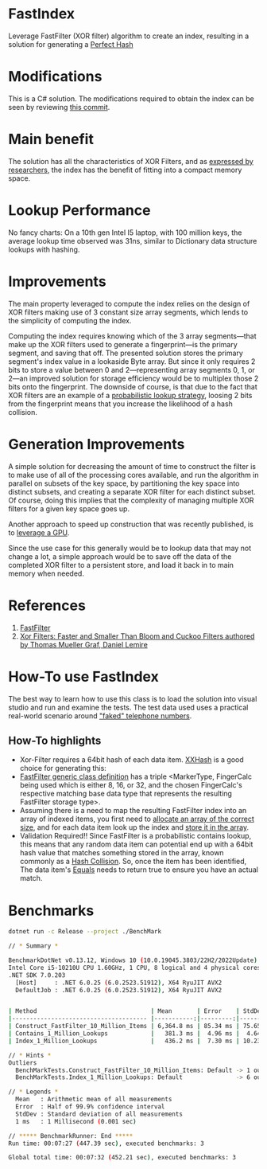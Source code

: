 # FastIndex
Leverage FastFilter (XOR filter) algorithm to create an index, resulting in a solution for generating a [Perfect Hash](https://en.wikipedia.org/wiki/Perfect_hash_function)

# Modifications
This is a C# solution. The modifications required to obtain the index can be seen by reviewing [this commit](https://github.com/jonmat/FastIndex/commit/b88096205ad7aed47c66f27980174785644786b5).

# Main benefit
The solution has all the characteristics of XOR Filters, and as [expressed by researchers](https://arxiv.org/abs/1912.08258), the index has the benefit of fitting into a compact memory space.

# Lookup Performance
No fancy charts: On a 10th gen Intel I5 laptop, with 100 million keys, the average lookup time observed was 31ns, similar to Dictionary data structure lookups with hashing.

# Improvements
The main property leveraged to compute the index relies on the design of XOR filters making use of 3 constant size array segments, which lends to the simplicity of computing the index.

Computing the index requires knowing which of the 3 array segments—that make up the XOR filters used to generate a fingerprint—is the primary segment, and saving that off. The presented solution stores the primary segment's index value in a lookaside Byte array. But since it only requires 2 bits to store a value between 0 and 2—representing array segments 0, 1, or 2—an improved solution for storage efficiency would be to multiplex those 2 bits onto the fingerprint. The downside of course, is that due to the fact that XOR filters are an example of a [probabilistic lookup strategy](https://medium.com/hyperblogblog/probabilistic-data-structure-use-cases-b414574b8961), loosing 2 bits from the fingerprint means that you increase the likelihood of a hash collision. 

# Generation Improvements
A simple solution for decreasing the amount of time to construct the filter is to make use of all of the processing cores available, and run the algorithm in parallel on subsets of the key space, by partitioning the key space into distinct subsets, and creating a separate XOR filter for each distinct subset. Of course, doing this implies that the complexity of managing multiple XOR filters for a given key space goes up.

Another approach to speed up construction that was recently published, is to [leverage a GPU](https://dash.harvard.edu/bitstream/handle/1/37375028/CHUA-DOCUMENT-2023.pdf?sequence=1).

Since the use case for this generally would be to lookup data that may not change a lot, a simple approach would be to save off the data of the completed XOR filter to a persistent store, and load it back in to main memory when needed. 

# References
1) [FastFilter](https://github.com/FastFilter/xorfilter)
2) [Xor Filters: Faster and Smaller Than Bloom and Cuckoo Filters authored by Thomas Mueller Graf, Daniel Lemire](https://arxiv.org/abs/1912.08258)

# How-To use FastIndex
The best way to learn how to use this class is to load the solution into visual studio and run and examine the tests. The test data used uses a practical real-world scenario around ["faked" telephone numbers](https://github.com/jonmat/FastIndex/blob/main/FastIndex/FastIndex.Tests/FastIndexTestHelper.cs#L35).

## How-To highlights
- Xor-Filter requires a 64bit hash of each data item. [XXHash](https://github.com/jonmat/FastIndex/blob/main/FastIndex/FastIndex.Tests/TestData.cs#L20) is a good choice for generating this:
- [FastFilter generic class definition](https://github.com/jonmat/FastIndex/blob/main/FastIndex/FastIndex.Tests/FastIndexTestHelper.cs#L45) has a triple <MarkerType, FingerCalc being used which is either 8, 16, or 32, and the chosen FingerCalc's respective matching base data type that represents the resulting FastFilter storage type>.
- Assuming there is a need to map the resulting FastFilter index into an array of indexed items, you first need to [allocate an array of the correct size](https://github.com/jonmat/FastIndex/blob/main/FastIndex/FastIndex.Tests/FastIndexTestHelper.cs#L56), and for each data item look up the index and [store it in the array](https://github.com/jonmat/FastIndex/blob/main/FastIndex/FastIndex.Tests/FastIndexTestHelper.cs#L61).
- Validation Required!! Since FastFilter is a probabilistic contains lookup, this means that any random data item can potential end up with a 64bit hash value that matches something stored in the array, known commonly as a [Hash Collision](https://en.wikipedia.org/wiki/Hash_collision). So, once the item has been identified, The data item's [Equals](https://github.com/jonmat/FastIndex/blob/main/FastIndex/FastIndex.Tests/TestData.cs#L23) needs to return true to ensure you have an actual match.

# Benchmarks
```bash
dotnet run -c Release --project ./BenchMark
```
```bash
// * Summary *

BenchmarkDotNet v0.13.12, Windows 10 (10.0.19045.3803/22H2/2022Update)
Intel Core i5-10210U CPU 1.60GHz, 1 CPU, 8 logical and 4 physical cores
.NET SDK 7.0.203
  [Host]     : .NET 6.0.25 (6.0.2523.51912), X64 RyuJIT AVX2
  DefaultJob : .NET 6.0.25 (6.0.2523.51912), X64 RyuJIT AVX2


| Method                                | Mean       | Error    | StdDev   |
|-------------------------------------- |-----------:|---------:|---------:|
| Construct_FastFilter_10_Million_Items | 6,364.8 ms | 85.34 ms | 75.65 ms |
| Contains_1_Million_Lookups            |   381.3 ms |  4.96 ms |  4.64 ms |
| Index_1_Million_Lookups               |   436.2 ms |  7.30 ms | 10.23 ms |

// * Hints *
Outliers
  BenchMarkTests.Construct_FastFilter_10_Million_Items: Default -> 1 outlier  was  removed (6.77 s)
  BenchMarkTests.Index_1_Million_Lookups: Default               -> 6 outliers were removed (485.89 ms..539.99 ms)

// * Legends *
  Mean   : Arithmetic mean of all measurements
  Error  : Half of 99.9% confidence interval
  StdDev : Standard deviation of all measurements
  1 ms   : 1 Millisecond (0.001 sec)

// ***** BenchmarkRunner: End *****
Run time: 00:07:27 (447.39 sec), executed benchmarks: 3

Global total time: 00:07:32 (452.21 sec), executed benchmarks: 3

```



